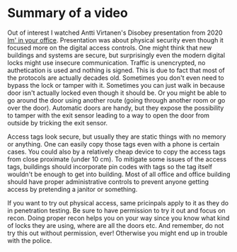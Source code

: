 # Summary of a video
Out of interest I watched Antti Virtanen's Disobey presentation from 2020 [Im' in your office](https://youtu.be/jW5XebI1PMg?feature=shared). Presentation was about physical security even though it focused more on the digital access controls. 
One might think that new buildings and systems are secure, but surprisingly even the modern digital locks might use insecure communication. Traffic is unencrypted, no authetication is used and nothing is signed. This is due to fact that most 
of the protocols are actually decades old. Sometimes you don't even need to bypass the lock or tamper with it. Sometimes you can just walk in because door isn't actually locked even though it should be. Or you might be able to go around the door using 
another route (going through another room or go over the door). Automatic doors are handy, but they expose the possibility to tamper with the exit sensor leading to a way to open the door from outside by tricking the exit sensor.

Access tags look secure, but usually they are static things with no memory or anything. One can easily copy those tags even with a phone is certain cases. You could also by a relatively cheap device to copy the access tags from close proximate (under 10 cm). 
To mitigate some issues of the access tags, buildings should incorporate pin codes with tags so the tag itself wouldn't be enough to get into building. Most of all office and office building should have proper administrative controls to prevent anyone 
getting access by pretending a janitor or something.

If you want to try out physical access, same pricinpals apply to it as they do in penetration testing. Be sure to have permission to try it out and focus on recon. Doing proper recon helps you on your way since you know what kind of locks they are using, 
where are all the doors etc. And remember, do not try this out without permission, ever! Otherwise you might end up in trouble with the police.
